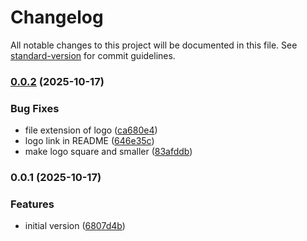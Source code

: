 # Changelog

All notable changes to this project will be documented in this file. See [standard-version](https://github.com/conventional-changelog/standard-version) for commit guidelines.

### [0.0.2](https://github.com/nicebucket-org/nicebucket/compare/6220861...a6cee90) (2025-10-17)

### Bug Fixes

- file extension of logo ([ca680e4](https://github.com/nicebucket-org/nicebucket/commit/ca680e4))
- logo link in README ([646e35c](https://github.com/nicebucket-org/nicebucket/commit/646e35c))
- make logo square and smaller ([83afddb](https://github.com/nicebucket-org/nicebucket/commit/83afddb))

### 0.0.1 (2025-10-17)

### Features

- initial version ([6807d4b](https://github.com/nicebucket-org/nicebucket/commit/6807d4b))

